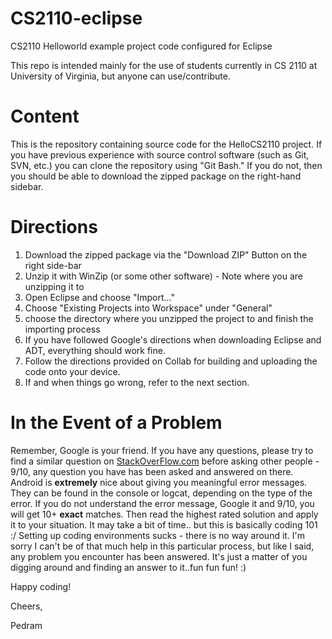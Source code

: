 CS2110-eclipse
==============

CS2110 Helloworld example project code configured for Eclipse

This repo is intended mainly for the use of students currently in CS 2110 at University of Virginia, but anyone can use/contribute.


Content
==========

This is the repository containing source code for the HelloCS2110 project.
If you have previous experience with source control software (such as Git, SVN, etc.) you can 
clone the repository using "Git Bash." If you do not, then you should be able to download the zipped package on the right-hand
sidebar. 

Directions
==========

1. Download the zipped package via the "Download ZIP" Button on the right side-bar
2. Unzip it with WinZip (or some other software) - Note where you are unzipping it to
3. Open Eclipse and choose "Import..."
4. Choose "Existing Projects into Workspace" under "General" 
5. choose the directory where you unzipped the project to and finish the importing process
6. If you have followed Google's directions when downloading Eclipse and ADT, everything should work fine. 
7. Follow the directions provided on Collab for building and uploading the code onto your device.
8. If and when things go wrong, refer to the next section.

In the Event of a Problem
=========================

Remember, Google is your friend. If you have any questions, please try to find a similar question on [StackOverFlow.com](https://www.stackoverflow.com) before asking other people - 9/10, any question you have has been asked and answered on there.
Android is **extremely** nice about giving you meaningful error messages. They can be found in the console or logcat, depending on the type of the error. If you do not understand the error message, Google it and 9/10, you will get 10+ **exact** matches. Then read the highest rated solution and apply it to your situation. It may take a bit of time.. but this is basically coding 101 :/
Setting up coding environments sucks - there is no way around it. I'm sorry I can't be of that much help in this particular process, but like I said, any problem you encounter has been answered. It's just a matter of you digging around and finding an answer to it..fun fun fun! :)

Happy coding!

Cheers,

Pedram

